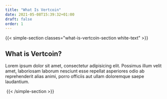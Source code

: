 ```yaml
---
title: "What Is Vertcoin"
date: 2021-05-08T15:39:32+01:00
draft: false
order: 1
---
```

{{< simple-section classes="what-is-vertcoin-section white-text" >}}
<div class="wave-bottom">
	<div class="max-width-64em">
		<h2 class="center-text">What is Vertcoin?</h2>
		<p>Lorem ipsum dolor sit amet, consectetur adipisicing elit. Possimus illum velit amet, laboriosam
        laborum
        nesciunt esse repellat asperiores odio ab reprehenderit alias animi, porro officiis aut ullam
        doloremque
        saepe laudantium.</p>
	</div>
</div>
<img class="decorative-logo" src="./imgs/vertcoin-logo.svg" alt="">
{{< /simple-section >}}
